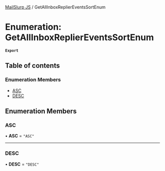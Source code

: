 [MailSlurp JS](../README.md) / GetAllInboxReplierEventsSortEnum

# Enumeration: GetAllInboxReplierEventsSortEnum

**`Export`**

## Table of contents

### Enumeration Members

- [ASC](GetAllInboxReplierEventsSortEnum.md#asc)
- [DESC](GetAllInboxReplierEventsSortEnum.md#desc)

## Enumeration Members

### ASC

• **ASC** = ``"ASC"``

___

### DESC

• **DESC** = ``"DESC"``
